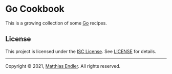 # Go Cookbook

This is a growing collection of some [Go][go] recipes.

## License

This project is licensed under the [ISC License][isc]. See [LICENSE](LICENSE)
for details.

---

Copyright © 2021, [Matthias Endler][me]. All rights reserved.


[go]: https://go.dev
[isc]: https://opensource.org/licenses/ISC
[me]: https://m12r.at
